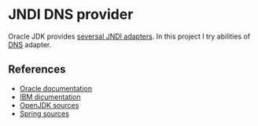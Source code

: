 # JNDI DNS provider

Oracle JDK provides [seversal JNDI adapters](https://docs.oracle.com/javase/8/docs/technotes/guides/jndi/).
In this project I try abilities of [DNS](https://docs.oracle.com/javase/8/docs/technotes/guides/jndi/jndi-dns.html) adapter.

## References

* [Oracle documentation](https://docs.oracle.com/javase/8/docs/technotes/guides/jndi/jndi-dns.html)
* [IBM dicumentation](https://www.ibm.com/support/knowledgecenter/SSVSD8_8.4.0/com.ibm.websphere.dtx.adapjndi.doc/concepts/c_jndi_DNS_.htm)
* [OpenJDK sources](https://github.com/openjdk/jdk/tree/jdk8-b120/jdk/src/share/classes/com/sun/jndi/dns)
* [Spring sources](https://github.com/spring-projects/spring-security/tree/master/remoting/src/main/java/org/springframework/security/remoting/dns)

